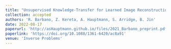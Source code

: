 ```yaml
---
title: "Unsupervised Knowledge-Transfer for Learned Image Reconstruction"
collection: accepted
authors: 'R. Barbano, Z. Kereta, A. Hauptmann, S. Arridge, B. Jin'
date: 2022-08-17
paperurl: 'http://asHauptmann.github.io/files/2021_Barbano_preprint.pdf'
paperlink: 'https://doi.org/10.1088/1361-6420/ac8a91'
venue: 'Inverse Problems'
---
```


